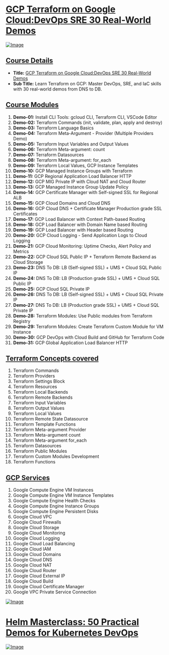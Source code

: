 # [GCP Terraform on Google Cloud:DevOps SRE 30 Real-World Demos](https://links.stacksimplify.com/gcp-terraform-on-google-cloud-devops-sre-iac)

[![Image](gcp-terraform-2.png "GCP Terraform on Google Cloud:DevOps SRE 30 Real-World Demos")](https://links.stacksimplify.com/gcp-terraform-on-google-cloud-devops-sre-iac)

## [Course Details](https://links.stacksimplify.com/gcp-terraform-on-google-cloud-devops-sre-iac)
- **Title:** [GCP Terraform on Google Cloud:DevOps SRE 30 Real-World Demos](https://links.stacksimplify.com/gcp-terraform-on-google-cloud-devops-sre-iac)
- **Sub Title:** Learn Terraform on GCP: Master DevOps, SRE, and IaC skills with 30 real-world demos from DNS to DB.

## [Course Modules](https://links.stacksimplify.com/gcp-terraform-on-google-cloud-devops-sre-iac)
1. **Demo-01:** Install CLI Tools: gcloud CLI, Terraform CLI, VSCode Editor  
2. **Demo-02:** Terraform Commands (init, validate, plan, apply and destroy)  
3. **Demo-03:** Terraform Language Basics  
4. **Demo-04:** Terraform Meta-Argument - Provider (Multiple Providers Demo)  
5. **Demo-05:** Terraform Input Variables and Output Values  
6. **Demo-06:** Terraform Meta-argument: count  
7. **Demo-07:** Terraform Datasources  
8. **Demo-08:** Terraform Meta-argument: for_each  
9. **Demo-09:** Terraform Local Values, GCP Instance Templates  
10. **Demo-10:** GCP Managed Instance Groups with Terraform  
11. **Demo-11:** GCP Regional Application Load Balancer HTTP  
12. **Demo-12:** GCP MIG Private IP with Cloud NAT and Cloud Router  
13. **Demo-13:** GCP Managed Instance Group Update Policy  
14. **Demo-14:** GCP Certificate Manager with Self-signed SSL for Regional ALB  
15. **Demo-15:** GCP Cloud Domains and Cloud DNS  
16. **Demo-16:** GCP Cloud DNS + Certificate Manager Production grade SSL Certificates  
17. **Demo-17:** GCP Load Balancer with Context Path-based Routing  
18. **Demo-18:** GCP Load Balancer with Domain Name based Routing  
19. **Demo-19:** GCP Load Balancer with Header based Routing  
20. **Demo-20:** GCP Cloud Logging - Send Application Logs to Cloud Logging  
21. **Demo-21:** GCP Cloud Monitoring: Uptime Checks, Alert Policy and Metrics  
22. **Demo-22:** GCP Cloud SQL Public IP + Terraform Remote Backend as Cloud Storage  
23. **Demo-23:** DNS To DB: LB (Self-signed SSL) + UMS + Cloud SQL Public IP  
24. **Demo-24:** DNS To DB: LB (Production grade SSL) + UMS + Cloud SQL Public IP  
25. **Demo-25:** GCP Cloud SQL Private IP  
26. **Demo-26:** DNS To DB: LB (Self-signed SSL) + UMS + Cloud SQL Private IP  
27. **Demo-27:** DNS To DB: LB (Production grade SSL) + UMS + Cloud SQL Private IP  
28. **Demo-28:** Terraform Modules: Use Public modules from Terraform Registry  
29. **Demo-29:** Terraform Modules: Create Terraform Custom Module for VM Instance  
30. **Demo-30:** GCP DevOps with Cloud Build and GitHub for Terraform Code  
31. **Demo-31:** GCP Global Application Load Balancer HTTP			

## [Terraform Concepts covered](https://links.stacksimplify.com/gcp-terraform-on-google-cloud-devops-sre-iac)
1. Terraform Commands  
2. Terraform Providers  
3. Terraform Settings Block  
4. Terraform Resources  
5. Terraform Local Backends  
6. Terraform Remote Backends  
7. Terraform Input Variables  
8. Terraform Output Values  
9. Terraform Local Values  
10. Terraform Remote State Datasource  
11. Terraform Template Functions  
12. Terraform Meta-argument Provider  
13. Terraform Meta-argument count  
14. Terraform Meta-argument for_each  
15. Terraform Datasources  
16. Terraform Public Modules  
17. Terraform Custom Modules Development  
18. Terraform Functions  

## [GCP Services](https://links.stacksimplify.com/gcp-terraform-on-google-cloud-devops-sre-iac)
1. Google Compute Engine VM Instances  
2. Google Compute Engine VM Instance Templates  
3. Google Compute Engine Health Checks  
4. Google Compute Engine Instance Groups  
5. Google Compute Engine Persistent Disks  
6. Google Cloud VPC  
7. Google Cloud Firewalls  
8. Google Cloud Storage  
9. Google Cloud Monitoring  
10. Google Cloud Logging  
11. Google Cloud Load Balancing  
12. Google Cloud IAM  
13. Google Cloud Domains  
14. Google Cloud DNS  
15. Google Cloud NAT  
16. Google Cloud Router  
17. Google Cloud External IP  
18. Google Cloud Build  
19. Google Cloud Certificate Manager  
20. Google VPC Private Service Connection


[![Image](https://stacksimplify.com/course-images/terraform-on-aws-eks-kubernetes.png "Terraform on AWS EKS Kubernetes IaC SRE- 50 Real-World Demos ")](https://links.stacksimplify.com/terraform-on-aws-eks-kubernetes-iac-sre)

# [Helm Masterclass: 50 Practical Demos for Kubernetes DevOps](https://links.stacksimplify.com/helm-masterclass-kubernetes-devops)
[![Image](images/helm-highest-rated.png "Helm Masterclass: 50 Practical Demos for Kubernetes DevOps")](https://links.stacksimplify.com/helm-masterclass-kubernetes-devops)
